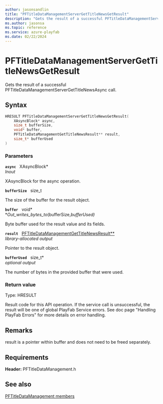 ```yaml
---
author: jasonsandlin
title: "PFTitleDataManagementServerGetTitleNewsGetResult"
description: "Gets the result of a successful PFTitleDataManagementServerGetTitleNewsAsync call."
ms.author: jasonsa
ms.topic: reference
ms.service: azure-playfab
ms.date: 02/22/2024
---
```


# PFTitleDataManagementServerGetTitleNewsGetResult  

Gets the result of a successful PFTitleDataManagementServerGetTitleNewsAsync call.  

## Syntax  
  
```cpp
HRESULT PFTitleDataManagementServerGetTitleNewsGetResult(  
    XAsyncBlock* async,  
    size_t bufferSize,  
    void* buffer,  
    PFTitleDataManagementGetTitleNewsResult** result,  
    size_t* bufferUsed  
)  
```  
  
### Parameters  
  
**`async`** &nbsp; XAsyncBlock*  
*_Inout_*  
  
XAsyncBlock for the async operation.  
  
**`bufferSize`** &nbsp; size_t  
  
The size of the buffer for the result object.  
  
**`buffer`** &nbsp; void*  
*_Out_writes_bytes_to_(bufferSize,*bufferUsed)*  
  
Byte buffer used for the result value and its fields.  
  
**`result`** &nbsp; [PFTitleDataManagementGetTitleNewsResult**](../../pftitledatamanagementtypes/structs/pftitledatamanagementgettitlenewsresult.md)  
*library-allocated output*  
  
Pointer to the result object.  
  
**`bufferUsed`** &nbsp; size_t*  
*optional output*  
  
The number of bytes in the provided buffer that were used.  
  
  
### Return value
Type: HRESULT
  
Result code for this API operation. If the service call is unsuccessful, the result will be one of global PlayFab Service errors. See doc page "Handling PlayFab Errors" for more details on error handling.
  
## Remarks  
  
result is a pointer within buffer and does not need to be freed separately.
  
## Requirements  
  
**Header:** PFTitleDataManagement.h
  
## See also  
[PFTitleDataManagement members](../pftitledatamanagement_members.md)  

  
  
